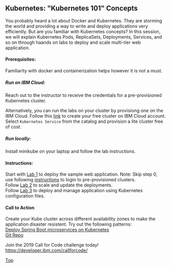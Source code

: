 ## Kubernetes: "Kubernetes 101" Concepts
You probably heard a lot about Docker and Kubernetes. They are storming the world and providing a way to write and deploy applications very efficiently. But are you familiar with Kubernetes concepts? In this session, we will explain Kubernetes Pods, ReplicaSets, Deployments, Services, and so on through haands on labs to deploy and scale multi-tier web application.

#### Prerequisites: 
Familiarity with docker and containerization helps however it is not a must.
##### Run on IBM Cloud:
Reach out to the instructor to receive the credentials for a pre-provisioned Kubernetes cluster.

Alternatively, you can run the labs on your cluster by provisiong one on the IBM Cloud. Follow this [link](https://ibm.biz/Bd2WCn) to create your free cluster on IBM Cloud account. Select `Kubernetes Service` from the catalog and provision a lite cluster free of cost.

##### Run locally:
Install minikube on your laptop and follow the lab instructions.

#### Instructions: 
Start with [Lab 1](https://github.com/IBM/kube101/tree/master/workshop/Lab1) to deploy the sample web application. Note: Skip step 0, use following [instructions](./docs/ClusterLogin.md) to login to pre-provisioned clusters.</br>
Follow [Lab 2](https://github.com/IBM/kube101/tree/master/workshop/Lab2) to scale and update the deployments.</br>
Follow [Lab 3](https://github.com/IBM/kube101/tree/master/workshop/Lab3) to deploy and manage application using Kubernetes configuration files.

#### Call to Action
Create your Kube cluster across different availability zones to make the application disaster resistent. Try out the following patterns:</br>
[Deploy Spring Boot microservices on Kubernetes](https://developer.ibm.com/patterns/deploy-spring-boot-microservices-on-kubernetes/#instructions) </br>
[Git Repo](https://github.com/IBM/spring-boot-microservices-on-kubernetes?cm_sp=IBMCode-_-deploy-spring-boot-microservices-on-kubernetes-_-Get-the-Code)


Join the 2019 Call for Code challenge today!
https://developer.ibm.com/callforcode/

[Top](../README.md)
